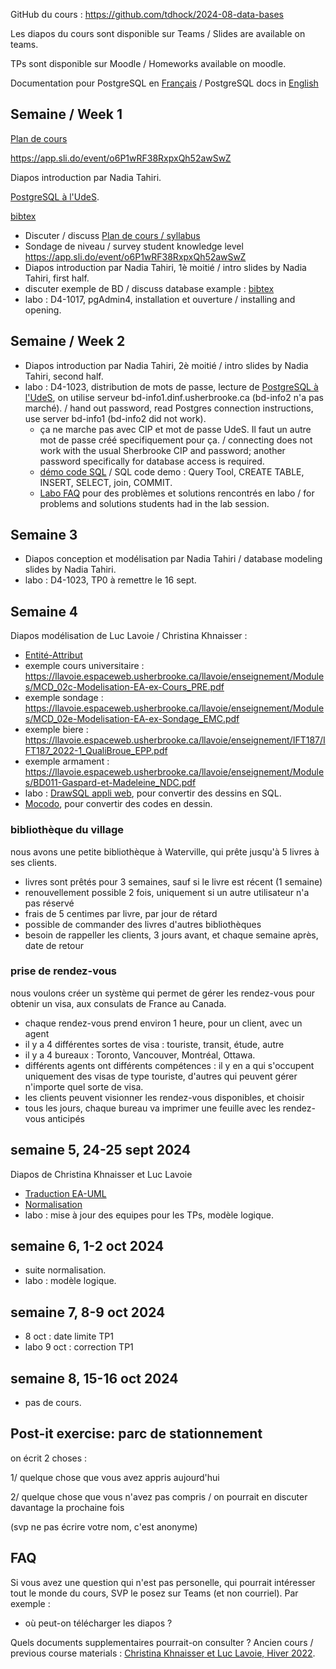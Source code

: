 GitHub du cours : https://github.com/tdhock/2024-08-data-bases

Les diapos du cours sont disponible sur Teams / Slides are available on teams.

TPs sont disponible sur Moodle / Homeworks available on moodle.

Documentation pour PostgreSQL en
[Français](https://docs.postgresql.fr/) / PostgreSQL docs in
[English](https://www.postgresql.org/docs/)

## Semaine / Week 1

[Plan de cours](https://plandecours.dinf.usherbrooke.ca/pdc/2024-3/IFT187/0/)

https://app.sli.do/event/o6P1wRF38RxpxQh52awSwZ

Diapos introduction par Nadia Tahiri.

[PostgreSQL à l'UdeS](https://www.usherbrooke.ca/informatique/etudiants-actuels/logiciels-services-outils/postgresql).

[bibtex](week1-bib)

- Discuter / discuss [Plan de cours / syllabus](https://plandecours.dinf.usherbrooke.ca/pdc/2024-3/IFT187/0/)
- Sondage de niveau / survey student knowledge level https://app.sli.do/event/o6P1wRF38RxpxQh52awSwZ
- Diapos introduction par Nadia Tahiri, 1è moitié / intro slides by Nadia Tahiri, first half.
- discuter exemple de BD / discuss database example : [bibtex](week1-bib)
- labo : D4-1017, pgAdmin4, installation et ouverture / installing and opening.

## Semaine / Week 2

- Diapos introduction par Nadia Tahiri, 2è moitié / intro slides by Nadia Tahiri, second half.
- labo : D4-1023, distribution de mots de passe, lecture de [PostgreSQL à l'UdeS](https://www.usherbrooke.ca/informatique/etudiants-actuels/logiciels-services-outils/postgresql), on utilise serveur bd-info1.dinf.usherbrooke.ca (bd-info2 n'a pas marché). / hand out password, read Postgres connection instructions, use server bd-info1 (bd-info2 did not work).
  - ça ne marche pas avec CIP et mot de passe UdeS. Il faut un autre mot de passe créé specifiquement pour ça. / connecting does not work with the usual Sherbrooke CIP and password; another password specifically for database access is required.
  - [démo code SQL](week2/demo.sql) / SQL code demo : Query Tool, CREATE TABLE, INSERT, SELECT, join, COMMIT.
  - [Labo FAQ](https://github.com/tdhock/2024-08-data-bases/wiki/Labo-FAQ) pour des problèmes et solutions rencontrés en labo / for problems and solutions students had in the lab session.
  
## Semaine 3

- Diapos conception et modélisation par Nadia Tahiri / database modeling slides by Nadia Tahiri.
- labo : D4-1023, TP0 à remettre le 16 sept.

## Semaine 4

Diapos modélisation de Luc Lavoie / Christina Khnaisser :

- [Entité-Attribut](https://llavoie.espaceweb.usherbrooke.ca/llavoie/enseignement/Modules/MCD_02a-Modelisation-EA_PRE.pdf)
- exemple cours universitaire : https://llavoie.espaceweb.usherbrooke.ca/llavoie/enseignement/Modules/MCD_02c-Modelisation-EA-ex-Cours_PRE.pdf
- exemple sondage : https://llavoie.espaceweb.usherbrooke.ca/llavoie/enseignement/Modules/MCD_02e-Modelisation-EA-ex-Sondage_EMC.pdf
- exemple biere : https://llavoie.espaceweb.usherbrooke.ca/llavoie/enseignement/IFT187/IFT187_2022-1_QualiBroue_EPP.pdf
- exemple armament : https://llavoie.espaceweb.usherbrooke.ca/llavoie/enseignement/Modules/BD011-Gaspard-et-Madeleine_NDC.pdf
- labo : [DrawSQL appli web](https://drawsql.app), pour convertir des dessins en SQL.
- [Mocodo](https://www.mocodo.net/), pour convertir des codes en dessin.

### bibliothèque du village

nous avons une petite bibliothèque à Waterville, qui prête jusqu'à 5
livres à ses clients. 
* livres sont prêtés pour 3 semaines, sauf si le livre est récent (1 semaine)
* renouvellement possible 2 fois, uniquement si un autre utilisateur
  n'a pas réservé
* frais de 5 centimes par livre, par jour de rétard
* possible de commander des livres d'autres bibliothèques
* besoin de rappeller les clients, 3 jours avant, et chaque semaine
  après, date de retour
  
### prise de rendez-vous

nous voulons créer un système qui permet de gérer les rendez-vous pour
obtenir un visa, aux consulats de France au Canada.
- chaque rendez-vous prend environ 1 heure, pour un client, avec un agent
- il y a 4 différentes sortes de visa : touriste, transit, étude, autre
- il y a 4 bureaux : Toronto, Vancouver, Montréal, Ottawa. 
- différents agents ont différents compétences : il y en a qui
  s'occupent uniquement des visas de type touriste, d'autres qui
  peuvent gérer n'importe quel sorte de visa.
- les clients peuvent visionner les rendez-vous disponibles, et choisir
- tous les jours, chaque bureau va imprimer une feuille avec les
  rendez-vous anticipés
  
## semaine 5, 24-25 sept 2024

Diapos de Christina Khnaisser et Luc Lavoie
- [Traduction EA-UML](https://llavoie.espaceweb.usherbrooke.ca/llavoie/enseignement/Modules/MCD_02b-Modelisation-EA-trad-UML_PRE.pdf)
- [Normalisation](https://llavoie.espaceweb.usherbrooke.ca/llavoie/enseignement/Modules/MLR_01a-Normalisation-int_PRE.pdf)
- labo : mise à jour des equipes pour les TPs, modèle logique.

## semaine 6, 1-2 oct 2024

- suite normalisation.
- labo : modèle logique.

## semaine 7, 8-9 oct 2024

- 8 oct : date limite TP1
- labo 9 oct : correction TP1

## semaine 8, 15-16 oct 2024

- pas de cours.
  
## Post-it exercise: parc de stationnement

on écrit 2 choses :

1/ quelque chose que vous avez appris aujourd'hui

2/ quelque chose que vous n'avez pas compris / on pourrait en discuter davantage la prochaine fois

(svp ne pas écrire votre nom, c'est anonyme)

## FAQ

Si vous avez une question qui n'est pas personelle, qui pourrait
intéresser tout le monde du cours, SVP le posez sur Teams (et non
courriel). Par exemple :

* où peut-on télécharger les diapos ? 

Quels documents supplementaires pourrait-on consulter ? Ancien cours /
previous course materials : [Christina Khnaisser et Luc Lavoie, Hiver
2022](https://llavoie.espaceweb.usherbrooke.ca/llavoie/enseignement/IFT187/).


